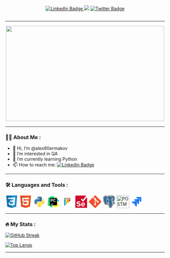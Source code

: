 <div id="header" align="center">
  <a href="https://www.linkedin.com/in/alexermakov/">
    <img src="https://img.shields.io/badge/LinkedIn-blue?style=for-the-badge&logo=linkedin&logoColor=white" alt="LinkedIn Badge" align="bottom"/>
  </a>
  <img src="https://media.giphy.com/media/VGcVZyreAU2UewDI81/giphy.gif" width="100" align="bottom"/>  
  <a href="https://t.me/AlexErm90">
    <img src="https://img.shields.io/badge/Telegram-blue?style=for-the-badge&logo=telegram&logoColor=white" alt="Twitter Badge" align="bottom"/>
  </a>
</div>
<div id="counter" align="center">
  <img src="https://komarev.com/ghpvc/?username=alex90ermakov&style=flat-square&color=blue" alt=""/>
</div>

---
<div align="center">
  <img src="https://www.testgrid.io/wassets/img/screens/homepage-hero-graphic.png" width="500" height="300"/>
</div>

---

### :man_technologist: About Me :

- 👋 Hi, I’m @alex90ermakov
- 👀 I’m interested in QA
- 🌱 I’m currently learning Python
- 📫 How to reach me: [![Linkedin Badge](https://img.shields.io/badge/-alexermakov-blue?style=flat&logo=Linkedin&logoColor=white)](https://www.linkedin.com/in/alexermakov/)

---

### :hammer_and_wrench: Languages and Tools :

<div> 
  <img src="https://github.com/devicons/devicon/blob/master/icons/css3/css3-original.svg" title="CSS3" **alt="CSS3" width="40" height="40"/>
  <img src="https://github.com/devicons/devicon/blob/master/icons/html5/html5-original.svg" title="HTML5" **alt="HTML5" width="40" height="40"/>
  <img src="https://github.com/devicons/devicon/blob/master/icons/python/python-original.svg" title="PYTHON" **alt="PYTHON" width="40" height="40"/>
  <img src="https://github.com/devicons/devicon/blob/master/icons/pycharm/pycharm-original.svg" title="PYCHARM" **alt="PYCHARM" width="40" height="40"/>
  <img src="https://github.com/devicons/devicon/blob/master/icons/pytest/pytest-original.svg" title="PYTEST" **alt="PYTEST" width="40" height="40"/>
  <img src="https://github.com/devicons/devicon/blob/master/icons/selenium/selenium-original.svg" title="SELENIUM" **alt="SELENIUM" width="40" height="40"/>
  <img src="https://github.com/devicons/devicon/blob/master/icons/git/git-original.svg" title="GIT" **alt="GIT" width="40" height="40"/>
  <img src="https://github.com/devicons/devicon/blob/master/icons/postgresql/postgresql-original.svg" title="POSTGRESQL" **alt="POSTGRESQL" width="40" height="40"/>
  <img src="https://seeklogo.com/images/P/postman-logo-0087CA0D15-seeklogo.com.png" title="POSTMAN" **alt="POSTMAN" width="40" height="40"/>
  <img src="https://github.com/devicons/devicon/blob/master/icons/jira/jira-original.svg" title="JIRA" **alt="JIRA" width="40" height="40"/>
</div>

---

### :fire: My Stats :
[![GitHub Streak](http://github-readme-streak-stats.herokuapp.com?user=alex90ermakov&theme=highcontrast&hide_border=true)](https://git.io/streak-stats)


[![Top Langs](https://github-readme-stats.vercel.app/api/top-langs/?username=alex90ermakov&layout=compact&theme=vision-friendly-dark)](https://github.com/anuraghazra/github-readme-stats)

---

<!---
alex90ermakov/alex90ermakov is a ✨ special ✨ repository because its `README.md` (this file) appears on your GitHub profile.
You can click the Preview link to take a look at your changes.
--->
